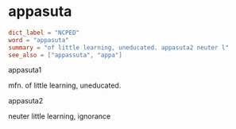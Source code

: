 # appasuta

``` toml
dict_label = "NCPED"
word = "appasuta"
summary = "of little learning, uneducated. appasuta2 neuter l"
see_also = ["appassuta", "appa"]
```

appasuta1

mfn. of little learning, uneducated.

appasuta2

neuter little learning, ignorance

